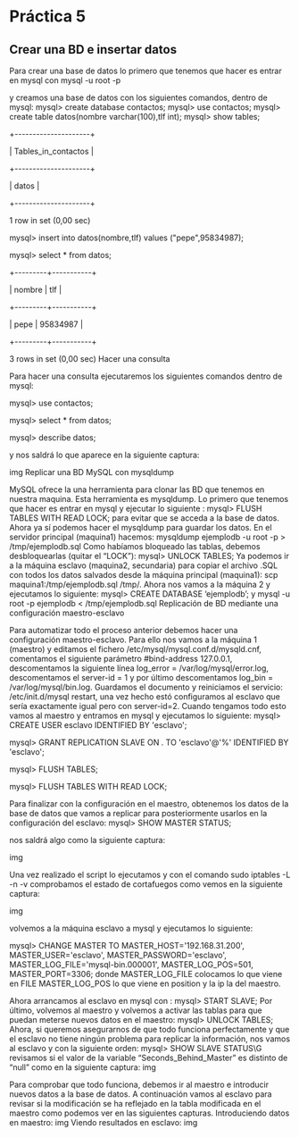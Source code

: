 # Práctica 5
## Crear una BD e insertar datos

Para crear una base de datos lo primero que tenemos que hacer es entrar en mysql con mysql -u root -p

y creamos una base de datos con los siguientes comandos, dentro de mysql: mysql> create database contactos; 
mysql> use contactos; mysql> create table datos(nombre varchar(100),tlf int); mysql> show tables;

+---------------------+

| Tables_in_contactos |

+---------------------+

| datos |

+---------------------+

1 row in set (0,00 sec)

mysql> insert into datos(nombre,tlf) values ("pepe",95834987);

mysql> select * from datos;

+---------+-----------+

| nombre | tlf |

+---------+-----------+

| pepe | 95834987 |

+---------+-----------+

3 rows in set (0,00 sec)
Hacer una consulta

Para hacer una consulta ejecutaremos los siguientes comandos dentro de mysql:

mysql> use contactos;

mysql> select * from datos;

mysql> describe datos;

y nos saldrá lo que aparece en la siguiente captura:

img
Replicar una BD MySQL con mysqldump

MySQL ofrece la una herramienta para clonar las BD que tenemos en nuestra maquina. Esta herramienta es mysqldump. Lo primero que tenemos que hacer es entrar en mysql y ejecutar lo siguiente : mysql> FLUSH TABLES WITH READ LOCK; para evitar que se acceda a la base de datos. Ahora ya sí podemos hacer el mysqldump para guardar los datos. En el servidor principal (maquina1) hacemos: mysqldump ejemplodb -u root -p > /tmp/ejemplodb.sql Como habíamos bloqueado las tablas, debemos desbloquearlas (quitar el “LOCK”): mysql> UNLOCK TABLES; Ya podemos ir a la máquina esclavo (maquina2, secundaria) para copiar el archivo .SQL con todos los datos salvados desde la máquina principal (maquina1): scp maquina1:/tmp/ejemplodb.sql /tmp/. Ahora nos vamos a la máquina 2 y ejecutamos lo siguiente: mysql> CREATE DATABASE ‘ejemplodb’; y mysql -u root -p ejemplodb < /tmp/ejemplodb.sql
Replicación de BD mediante una configuración maestro-esclavo

Para automatizar todo el proceso anterior debemos hacer una configuración maestro-esclavo. Para ello nos vamos a la máquina 1 (maestro) y editamos el fichero /etc/mysql/mysql.conf.d/mysqld.cnf, comentamos el siguiente parámetro #bind-address 127.0.0.1, descomentamos la siguiente línea log_error = /var/log/mysql/error.log, descomentamos el server-id = 1 y por último descomentamos log_bin = /var/log/mysql/bin.log. Guardamos el documento y reiniciamos el servicio: /etc/init.d/mysql restart, una vez hecho estó configuramos al esclavo que sería exactamente igual pero con server-id=2. Cuando tengamos todo esto vamos al maestro y entramos en mysql y ejecutamos lo siguiente: mysql> CREATE USER esclavo IDENTIFIED BY 'esclavo';

mysql> GRANT REPLICATION SLAVE ON . TO 'esclavo'@'%' IDENTIFIED BY 'esclavo';

mysql> FLUSH TABLES;

mysql> FLUSH TABLES WITH READ LOCK;

Para finalizar con la configuración en el maestro, obtenemos los datos de la base de datos que vamos a replicar para posteriormente usarlos en la configuración del esclavo: mysql> SHOW MASTER STATUS;

nos saldrá algo como la siguiente captura:

img

Una vez realizado el script lo ejecutamos y con el comando sudo iptables -L -n -v comprobamos el estado de cortafuegos como vemos en la siguiente captura:

img

volvemos a la máquina esclavo a mysql y ejecutamos lo siguiente:

mysql> CHANGE MASTER TO MASTER_HOST='192.168.31.200', MASTER_USER='esclavo', MASTER_PASSWORD='esclavo', MASTER_LOG_FILE='mysql-bin.000001', MASTER_LOG_POS=501, MASTER_PORT=3306; donde MASTER_LOG_FILE colocamos lo que viene en FILE MASTER_LOG_POS lo que viene en position y la ip la del maestro.

Ahora arrancamos al esclavo en mysql con : mysql> START SLAVE; Por último, volvemos al maestro y volvemos a activar las tablas para que puedan meterse nuevos datos en el maestro: mysql> UNLOCK TABLES; Ahora, si queremos asegurarnos de que todo funciona perfectamente y que el esclavo no tiene ningún problema para replicar la información, nos vamos al esclavo y con la siguiente orden: mysql> SHOW SLAVE STATUS\G revisamos si el valor de la variable “Seconds_Behind_Master” es distinto de “null” como en la siguiente captura: img

Para comprobar que todo funciona, debemos ir al maestro e introducir nuevos datos a la base de datos. A continuación vamos al esclavo para revisar si la modificación se ha reflejado en la tabla modificada en el maestro como podemos ver en las siguientes capturas. Introduciendo datos en maestro: img Viendo resultados en esclavo: img
